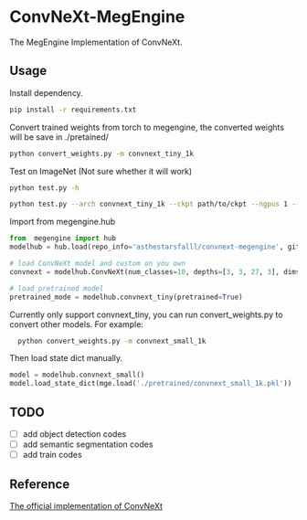 # ConvNeXt-MegEngine

The MegEngine Implementation of ConvNeXt.

## Usage

Install dependency.

```bash
pip install -r requirements.txt
```

Convert trained weights from torch to megengine, the converted weights will be save in ./pretained/

```bash
python convert_weights.py -m convnext_tiny_1k
```

Test on ImageNet (Not sure whether it will work)

```bash
python test.py -h
```

```bash
python test.py --arch convnext_tiny_1k --ckpt path/to/ckpt --ngpus 1 --workers 8 --print-freq 20 --val-batch-size 16
```

Import from megengine.hub

```python
from  megengine import hub
modelhub = hub.load(repo_info='asthestarsfalll/convnext-megengine', git_host='github.com')

# load ConvNeXt model and custom on you own
convnext = modelhub.ConvNeXt(num_classes=10, depths=[3, 3, 27, 3], dims=[256, 512, 1024, 2048])

# load pretrained model 
pretrained_mode = modelhub.convnext_tiny(pretrained=True) 
```

Currently only support convnext_tiny, you can run convert_weights.py to convert other models.
For example:

```bash
  python convert_weights.py -m convnext_small_1k
```

Then load state dict manually.

```python
model = modelhub.convnext_small()
model.load_state_dict(mge.load('./pretrained/convnext_small_1k.pkl'))
```

## TODO

- [ ] add object detection codes
- [ ] add semantic segmentation codes
- [ ] add train codes

## Reference

[The official implementation of ConvNeXt](https://github.com/facebookresearch/ConvNeXt)
